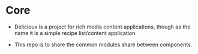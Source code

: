 # Core  

* Delicieux is a project for rich media content applications, though as the name it is a simple recipe list/content application.  

* This repo is to share the common modules share between components. 
